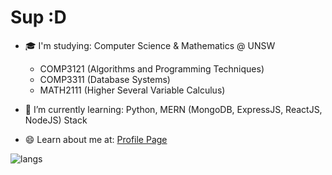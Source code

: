 # Sup :D

- 🎓 I'm studying: Computer Science & Mathematics @ UNSW

  - COMP3121 (Algorithms and Programming Techniques)
  - COMP3311 (Database Systems)
  - MATH2111 (Higher Several Variable Calculus)
  
- 🌱 I’m currently learning: Python, MERN (MongoDB, ExpressJS, ReactJS, NodeJS) Stack

- 😄 Learn about me at: [Profile Page](https://jeremyle56.github.io/profile-page/) 

<img src="https://github-readme-stats.vercel.app/api/top-langs/?username=jeremyle56&layout=compact&theme=react" alt="langs"/>
